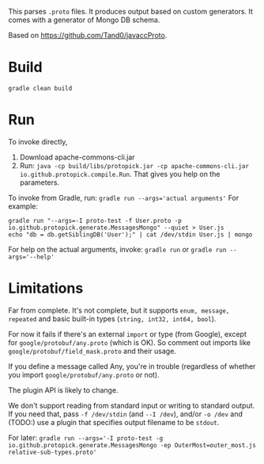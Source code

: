 This parses `.proto` files. It produces output based on custom generators. It comes with a generator of Mongo DB schema.

Based on https://github.com/Tand0/javaccProto.

# Build
`gradle clean build`

# Run
To invoke directly,
 1. Download apache-commons-cli.jar
 2. Run: `java -cp build/libs/protopick.jar -cp apache-commons-cli.jar io.github.protopick.compile.Run`. That gives you help on the parameters.

To invoke from Gradle, run:
`gradle run --args='actual arguments'`
For example:
```
gradle run "--args=-I proto-test -f User.proto -p io.github.protopick.generate.MessagesMongo" --quiet > User.js
echo "db = db.getSiblingDB('User');" | cat /dev/stdin User.js | mongo
```

For help on the actual arguments, invoke:
`gradle run` or `gradle run --args='--help'`

# Limitations
Far from complete. It's not complete, but it supports `enum, message, repeated` and basic built-in types (`string, int32, int64, bool`).

For now it fails if there's an external `import` or type (from Google), except for
`google/protobuf/any.proto` (which is OK). So comment out imports like
`google/protobuf/field_mask.proto` and their usage.

If you define a message called Any, you're in trouble (regardless of whether you import
`google/protobuf/any.proto` or not).

The plugin API is likely to change.

We don't support reading from standard input or writing to standard output. If you need that, pass `-f /dev/stdin` (and `--I /dev`), and/or `-o /dev` and (TODO:) use a plugin that specifies output filename to be `stdout`.

For later:
`gradle run --args='-I proto-test -g io.github.protopick.generate.MessagesMongo -ep OuterMost=outer_most.js relative-sub-types.proto'`